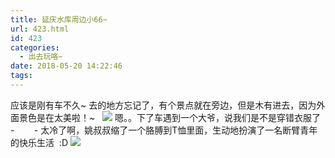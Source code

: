 ```yaml
---
title: 延庆水库周边小66~
url: 423.html
id: 423
categories:
  - 出去玩咯~
date: 2018-05-20 14:22:46
tags:
---
```


应该是刚有车不久~ 去的地方忘记了，有个景点就在旁边，但是木有进去，因为外面景色是在太美啦！~   [![](http://www.binkatherine.com/wordpress/wp-content/uploads/2018/08/IMG_2084-300x225.jpg)](http://www.binkatherine.com/wordpress/wp-content/uploads/2018/08/IMG_2084.jpg) 嗯。。下了车遇到一个大爷，说我们是不是穿错衣服了 \-        \- 太冷了啊，姚叔叔缩了一个胳膊到T恤里面，生动地扮演了一名断臂青年的快乐生活  :D [![](http://www.binkatherine.com/wordpress/wp-content/uploads/2018/08/IMG_2076-300x225.jpg)](http://www.binkatherine.com/wordpress/wp-content/uploads/2018/08/IMG_2076.jpg)